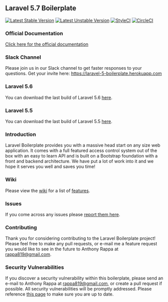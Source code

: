 ## Laravel 5.7 Boilerplate

[![Latest Stable Version](https://poser.pugx.org/rappasoft/laravel-5-boilerplate/v/stable)](https://packagist.org/packages/rappasoft/laravel-5-boilerplate)
[![Latest Unstable Version](https://poser.pugx.org/rappasoft/laravel-5-boilerplate/v/unstable)](https://packagist.org/packages/rappasoft/laravel-5-boilerplate) 
[![StyleCI](https://styleci.io/repos/30171828/shield?style=plastic)](https://styleci.io/repos/30171828/shield?style=plastic)
[![CircleCI](https://circleci.com/gh/rappasoft/laravel-5-boilerplate/tree/master.svg?style=svg)](https://circleci.com/gh/rappasoft/laravel-5-boilerplate/tree/master)

### Official Documentation

[Click here for the official documentation](http://laravel-boilerplate.com)

### Slack Channel

Please join us in our Slack channel to get faster responses to your questions. Get your invite here: https://laravel-5-boilerplate.herokuapp.com

### Laravel 5.6

You can download the last build of Laravel 5.6 [here](https://github.com/rappasoft/laravel-5-boilerplate/tree/Legacy_5.6).

### Laravel 5.5

You can download the last build of Laravel 5.5 [here](https://github.com/rappasoft/laravel-5-boilerplate/tree/Legacy_5.5).

### Introduction

Laravel Boilerplate provides you with a massive head start on any size web application. It comes with a full featured access control system out of the box with an easy to learn API and is built on a Bootstrap foundation with a front and backend architecture. We have put a lot of work into it and we hope it serves you well and saves you time!

### Wiki

Please view the [wiki](https://github.com/rappasoft/laravel-5-boilerplate/wiki) for a list of [features](https://github.com/rappasoft/laravel-5-boilerplate/wiki#features).

### Issues

If you come across any issues please [report them here](https://github.com/rappasoft/Laravel-5-Boilerplate/issues).

### Contributing

Thank you for considering contributing to the Laravel Boilerplate project! Please feel free to make any pull requests, or e-mail me a feature request you would like to see in the future to Anthony Rappa at rappa819@gmail.com.

### Security Vulnerabilities

If you discover a security vulnerability within this boilerplate, please send an e-mail to Anthony Rappa at rappa819@gmail.com, or create a pull request if possible. All security vulnerabilities will be promptly addressed. Please reference [this page](https://github.com/rappasoft/laravel-5-boilerplate/wiki/7.-Security-Fixes) to make sure you are up to date.

